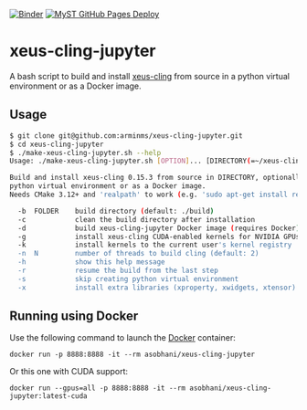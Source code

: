 [![Binder](https://mybinder.org/badge_logo.svg)](https://mybinder.org/v2/gh/arminms/xeus-cling-jupyter/HEAD)
[![MyST GitHub Pages Deploy](https://github.com/arminms/xeus-cling-jupyter/actions/workflows/gh-pages.yml/badge.svg)](https://github.com/arminms/xeus-cling-jupyter/actions/workflows/gh-pages.yml)

# xeus-cling-jupyter
A bash script to build and install [xeus-cling](https://github.com/jupyter-xeus/xeus-cling) from source in a python virtual environment or as a Docker image.

## Usage

```bash
$ git clone git@github.com:arminms/xeus-cling-jupyter.git
$ cd xeus-cling-jupyter
$ ./make-xeus-cling-jupyter.sh --help
Usage: ./make-xeus-cling-jupyter.sh [OPTION]... [DIRECTORY(=~/xeus-cling(-env))]

Build and install xeus-cling 0.15.3 from source in DIRECTORY, optionally with a
python virtual environment or as a Docker image.
Needs CMake 3.12+ and 'realpath' to work (e.g. 'sudo apt-get install realpath').

  -b  FOLDER    build directory (default: ./build)
  -c            clean the build directory after installation
  -d            build xeus-cling-jupyter Docker image (requires Docker)
  -g            install xeus-cling CUDA-enabled kernels for NVIDIA GPUs
  -k            install kernels to the current user's kernel registry
  -n  N         number of threads to build cling (default: 2)
  -h            show this help message
  -r            resume the build from the last step
  -s            skip creating python virtual environment
  -x            install extra libraries (xproperty, xwidgets, xtensor)
```

## Running using Docker
Use the following command to launch the [Docker](https://docker.io) container:
```
docker run -p 8888:8888 -it --rm asobhani/xeus-cling-jupyter
```
Or this one with CUDA support:
```
docker run --gpus=all -p 8888:8888 -it --rm asobhani/xeus-cling-jupyter:latest-cuda
```

